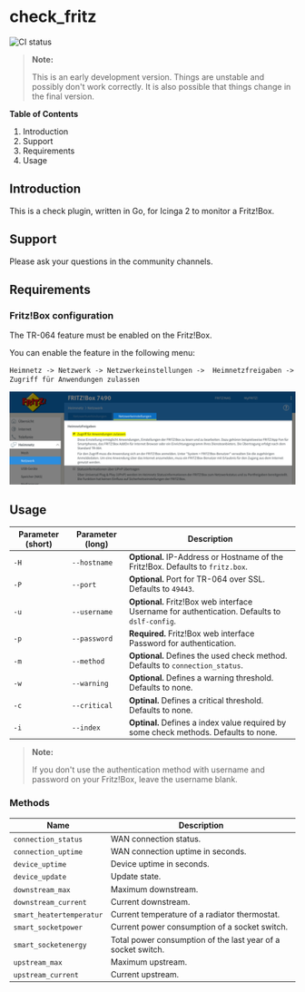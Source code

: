 # check_fritz

![CI status](https://travis-ci.org/mcktr/check_fritz.svg?branch=master)

> **Note:**
>
> This is an early development version. Things are unstable and possibly don't work correctly.
> It is also possible that things change in the final version.

**Table of Contents**

1. Introduction
2. Support
3. Requirements
4. Usage

## Introduction

This is a check plugin, written in Go, for Icinga 2 to monitor a Fritz!Box.

## Support

Please ask your questions in the community channels.

## Requirements

### Fritz!Box configuration

The TR-064 feature must be enabled on the Fritz!Box.

You can enable the feature in the following menu:

```
Heimnetz -> Netzwerk -> Netzwerkeinstellungen ->  Heimnetzfreigaben -> Zugriff für Anwendungen zulassen
```

![Fritz!Box configuration](doc/images/fritzbox-configuration-tr064.png)

## Usage

| Parameter (short) | Parameter (long) | Description                                                                                   |
|-------------------|------------------|-----------------------------------------------------------------------------------------------|
| `-H`              | `--hostname`     | **Optional.** IP-Address or Hostname of the Fritz!Box. Defaults to `fritz.box`.               |
| `-P`              | `--port`         | **Optional.** Port for TR-064 over SSL. Defaults to `49443`.                                  |
| `-u`              | `--username`     | **Optional.** Fritz!Box web interface Username for authentication. Defaults to `dslf-config`. |
| `-p`              | `--password`     | **Required.** Fritz!Box web interface Password for authentication.                            |
| `-m`              | `--method`       | **Optional.** Defines the used check method. Defaults to `connection_status`.                 |
| `-w`              | `--warning`      | **Optional.** Defines a warning threshold. Defaults to none.                                  |
| `-c`              | `--critical`     | **Optinal.** Defines a critical threshold. Defaults to none.                                  |
| `-i`              | `--index`        | **Optinal.** Defines a index value required by some check methods. Defaults to none.          |

> **Note:**
>
> If you don't use the authentication method with username and password on your Fritz!Box, leave the username blank.


### Methods

| Name                     | Description                                                  |
|--------------------------|--------------------------------------------------------------|
| `connection_status`      | WAN connection status.                                       |
| `connection_uptime`      | WAN connection uptime in seconds.                            |
| `device_uptime`          | Device uptime in seconds.                                    |
| `device_update`          | Update state.                                                |
| `downstream_max`         | Maximum downstream.                                          |
| `downstream_current`     | Current downstream.                                          |
| `smart_heatertemperatur` | Current temperature of a radiator thermostat.                |
| `smart_socketpower`      | Current power consumption of a socket switch.                |
| `smart_socketenergy`     | Total power consumption of the last year of a socket switch. |
| `upstream_max`           | Maximum upstream.                                            |
| `upstream_current`       | Current upstream.                                            |
